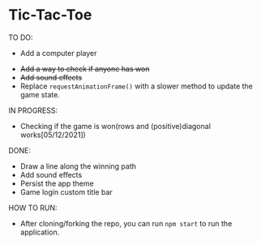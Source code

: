 # Tic-Tac-Toe

TO DO:
- Add a computer player
<!-- - Add players() -->
- ~~Add a way to check if anyone has won~~
- ~~Add sound effects~~
- Replace `requestAnimationFrame()` with a slower method to update the game state. 

IN PROGRESS:
 - Checking if the game is won(rows and (positive)diagonal works[05/12/2021])

DONE:
- Draw a line along the winning path
- Add sound effects 
- Persist the app theme
- Game login custom title bar 

HOW TO RUN:
 - After cloning/forking the repo, you can run `npm start` to run the application.

